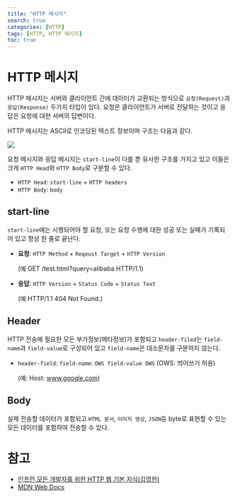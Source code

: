 ```yaml
---
title: "HTTP 메시지"
search: true
categories: [HTTP]
tags: [HTTP, HTTP 메시지]
toc: true
---
```



# HTTP 메시지
HTTP 메시지는 서버와 클라이언트 간에 데이터가 교환되는 방식으로 `요청(Request)`과 `응답(Response)` 두가지 타입이 있다.
요청은 클라이언트가 서버로 전달하는 것이고 응답은 요청에 대한 서버의 답변이다.

HTTP 메시지는 ASCII로 인코딩된 텍스트 정보이며 구조는 다음과 같다.

![]({{site.url}}/assets/img/post/http/07/img01.png)

요청 메시지와 응답 메시지는 `start-line`이 다를 뿐 유사한 구조를 가지고 있고 이들은 크게 `HTTP Head`와 `HTTP Body`로 구분할 수 있다.
- `HTTP Head`: `start-line` + `HTTP headers`
- `HTTP Body`: `body`

## start-line
`start-line`에는 시행되어야 할 요청, 또는 요청 수행에 대한 성공 또는 실패가 기록되어 있고 항상 한 줄로 끝난다.

- **요청**: `HTTP Method` + `Reqeust Target` + `HTTP Version`

  (예 GET /test.html?query=alibaba HTTP/1.1)
- **응답**: `HTTP Version` + `Status Code` + `Status Text`

  (예 HTTP/1.1 404 Not Found.)

## Header
HTTP 전송에 필요한 모든 부가정보(메타정보)가 포함되고 `header-filed`는 `field-name`과 `field-value`로 구성되어 있고 `field-name`은 대소문자를 구분하지 않는다.
- `header-field`: `field-name`: `OWS field-value OWS` (OWS: 띄어쓰기 허용)

  (예: Host: www.google.com)

## Body
실제 전송할 데이터가 포함되고 `HTML 문서`, `이미지 영상`, `JSON`등 byte로 표현할 수 있는 모든 데이터를 포함하여 전송할 수 있다.

# 참고

- [인프런 모든 개발자를 위한 HTTP 웹 기본 지식(김영한)](https://www.inflearn.com/course/http-%EC%9B%B9-%EB%84%A4%ED%8A%B8%EC%9B%8C%ED%81%AC/dashboard)
- [MDN Web Docs](https://developer.mozilla.org/ko/docs/Web/HTTP/Messages)
